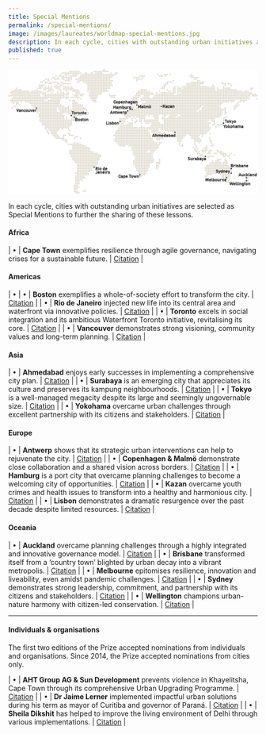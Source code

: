 ```yaml
---
title: Special Mentions
permalink: /special-mentions/
image: /images/laureates/worldmap-special-mentions.jpg
description: In each cycle, cities with outstanding urban initiatives are selected as Special Mentions to further the sharing of these lessons.
published: true
---
```


![Special Mentions](/images/laureates/worldmap-special-mentions.jpg/)

In each cycle, cities with outstanding urban initiatives are selected as Special Mentions to further the sharing of these lessons. 

#### **Africa**

| • | **Cape Town** exemplifies resilience through agile governance, navigating crises for a sustainable future. | [Citation](/cape-town/) |

#### **Americas**

| • | • | **Boston** exemplifies a whole-of-society effort to transform the city. | [Citation](/boston/) |
| • | **Rio de Janeiro** injected new life into its central area and waterfront via innovative policies. | [Citation](/rio-de-janeiro/) |
| • | **Toronto** excels in social integration and its ambitious Waterfront Toronto initiative, revitalising its core. | [Citation](/toronto/) |
| • | **Vancouver** demonstrates strong visioning, community values and long-term planning. | [Citation](/vancouver/) |

#### **Asia**

| • | **Ahmedabad** enjoys early successes in implementing a comprehensive city plan. | [Citation](/ahmedabad/) |
| • | **Surabaya** is an emerging city that appreciates its culture and preserves its kampung neighbourhoods. | [Citation](/surabaya/) |
| • | **Tokyo** is a well-managed megacity despite its large and seemingly ungovernable size. | [Citation](/tokyo/) |
| • | **Yokohama** overcame urban challenges through excellent partnership with its citizens and stakeholders. | [Citation](/yokohama/) |

#### **Europe**

| • | **Antwerp** shows that its strategic urban interventions can help to rejuvenate the city. | [Citation](/antwerp/) |
| • | **Copenhagen & Malmö** demonstrate close collaboration and a shared vision across borders. | [Citation](/copenhagen-malmo/) |
| • | **Hamburg** is a port city that overcame planning challenges to become a welcoming city of opportunities. | [Citation](/hamburg/) |
| • | **Kazan** overcame youth crimes and health issues to transform into a healthy and harmonious city. | [Citation](/kazan/) |
| • | **Lisbon** demonstrates a dramatic resurgence over the past decade despite limited resources. | [Citation](/lisbon/) |

#### **Oceania**

| • | **Auckland** overcame planning challenges through a highly integrated and innovative governance model. | [Citation](/auckland/) |
| • | **Brisbane** transformed itself from a ‘country town’ blighted by urban decay into a vibrant metropolis. | [Citation](/brisbane/) |
| • | **Melbourne** epitomises resilience, innovation and liveability, even amidst pandemic challenges. | [Citation](/melbourne2/) |
| • | **Sydney** demonstrates strong leadership, commitment, and partnership with its citizens and stakeholders. | [Citation](/sydney/) |
| • | **Wellington** champions urban-nature harmony with citizen-led conservation. | [Citation](/wellington/) |

---

#### **Individuals & organisations**

The first two editions of the Prize accepted nominations from individuals and organisations. Since 2014, the Prize accepted nominations from cities only.

| • | **AHT Group AG & Sun Development** prevents violence in Khayelitsha, Cape Town through its comprehensive Urban Upgrading Programme. | [Citation](/khayelitsha/) |
| • | **Dr Jaime Lerner** implemented impactful urban solutions during his term as mayor of Curitiba and governor of Paraná. | [Citation](/jaime-lerner/) |
| • | **Sheila Dikshit** has helped to improve the living environment of Delhi through various implementations. | [Citation](/sheila-dikshit/) |
